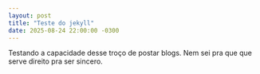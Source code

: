 ```yaml
---
layout: post
title: "Teste do jekyll"
date: 2025-08-24 22:00:00 -0300
---
```


Testando a capacidade desse troço de postar blogs. Nem sei pra que que serve direito pra ser sincero.

